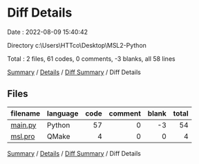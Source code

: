 # Diff Details

Date : 2022-08-09 15:40:42

Directory c:\\Users\\HTTco\\Desktop\\MSL2-Python

Total : 2 files,  61 codes, 0 comments, -3 blanks, all 58 lines

[Summary](results.md) / [Details](details.md) / [Diff Summary](diff.md) / Diff Details

## Files
| filename | language | code | comment | blank | total |
| :--- | :--- | ---: | ---: | ---: | ---: |
| [main.py](/main.py) | Python | 57 | 0 | -3 | 54 |
| [msl.pro](/msl.pro) | QMake | 4 | 0 | 0 | 4 |

[Summary](results.md) / [Details](details.md) / [Diff Summary](diff.md) / Diff Details